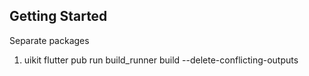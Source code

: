 ## Getting Started
Separate packages
1. uikit
   flutter pub run build_runner build --delete-conflicting-outputs
